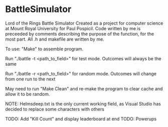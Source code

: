 # BattleSimulator
Lord of the Rings Battle Simulator
Created as a project for computer science at Mount Royal University for Paul Pospicil. Code written by me is preceeded by comments describing the purpose of the function, for the most part. 
All .h and makefile are written by me.

To use:
"Make" to assemble program. 

Run "./battle -t <path_to_field>" for test mode. Outcomes will always be the same

Run "./battle -r <path_to_field>" for random mode. Outcomes will change from one run to the next

May need to run "Make Clean" and re-make the program to clear cache and allow it to be random.

NOTE: Helmsdeep.txt is the only current working field, as Visual Studio has decided to replace some characters with others

TODO: Add "Kill Count" and display leaderboard at end
TODO: Powerups 
